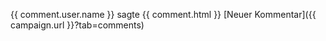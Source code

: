 {{ comment.user.name }}
sagte
{{ comment.html }}
[Neuer Kommentar]({{ campaign.url }}?tab=comments)
